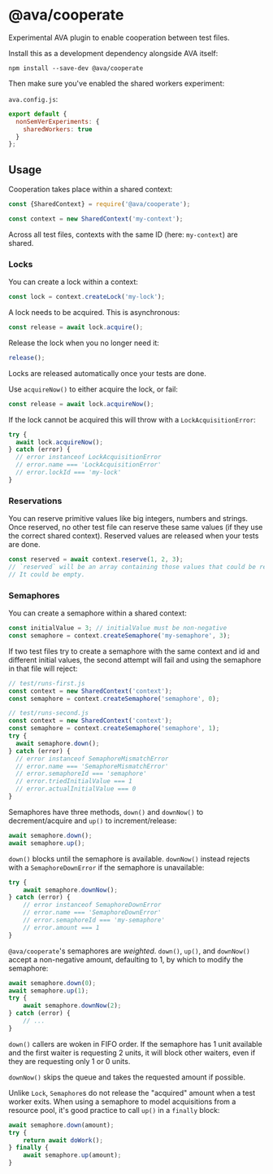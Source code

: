 # @ava/cooperate

Experimental AVA plugin to enable cooperation between test files.

Install this as a development dependency alongside AVA itself:

```console
npm install --save-dev @ava/cooperate
```

Then make sure you've enabled the shared workers experiment:

`ava.config.js`:

```js
export default {
  nonSemVerExperiments: {
    sharedWorkers: true
  }
};
```

## Usage

Cooperation takes place within a shared context:

```js
const {SharedContext} = require('@ava/cooperate');

const context = new SharedContext('my-context');
```

Across all test files, contexts with the same ID (here: `my-context`) are shared.

### Locks

You can create a lock within a context:

```js
const lock = context.createLock('my-lock');
```

A lock needs to be acquired. This is asynchronous:

```js
const release = await lock.acquire();
```

Release the lock when you no longer need it:

```js
release();
```

Locks are released automatically once your tests are done.

Use `acquireNow()` to either acquire the lock, or fail:

```js
const release = await lock.acquireNow();
```

If the lock cannot be acquired this will throw with a `LockAcquisitionError`:

```js
try {
  await lock.acquireNow();
} catch (error) {
  // error instanceof LockAcquisitionError
  // error.name === 'LockAcquisitionError'
  // error.lockId === 'my-lock'
}
```

### Reservations

You can reserve primitive values like big integers, numbers and strings. Once reserved, no other test file can reserve these same values (if they use the correct shared context). Reserved values are released when your tests are done.

```js
const reserved = await context.reserve(1, 2, 3);
// `reserved` will be an array containing those values that could be reserved.
// It could be empty.
```

### Semaphores

You can create a semaphore within a shared context:

```js
const initialValue = 3; // initialValue must be non-negative
const semaphore = context.createSemaphore('my-semaphore', 3);
```

If two test files try to create a semaphore with the same context and id and different initial values, the second attempt will fail and using the semaphore in that file will reject:

```js
// test/runs-first.js
const context = new SharedContext('context');
const semaphore = context.createSemaphore('semaphore', 0);
```

```js
// test/runs-second.js
const context = new SharedContext('context');
const semaphore = context.createSemaphore('semaphore', 1);
try {
  await semaphore.down();
} catch (error) {
  // error instanceof SemaphoreMismatchError
  // error.name === 'SemaphoreMismatchError'
  // error.semaphoreId === 'semaphore'
  // error.triedInitialValue === 1
  // error.actualInitialValue === 0
}
```

Semaphores have three methods, `down()` and `downNow()` to decrement/acquire and `up()` to increment/release:

```js
await semaphore.down();
await semaphore.up();
```

`down()` blocks until the semaphore is available. `downNow()` instead rejects with a `SemaphoreDownError` if the semaphore is unavailable:

```js
try {
    await semaphore.downNow();
} catch (error) {
    // error instanceof SemaphoreDownError
    // error.name === 'SemaphoreDownError'
    // error.semaphoreId === 'my-semaphore'
    // error.amount === 1
}
```

`@ava/cooperate`'s semaphores are _weighted_. `down()`, `up()`, and `downNow()` accept a non-negative amount, defaulting to 1, by which to modify the semaphore:

```js
await semaphore.down(0);
await semaphore.up(1);
try {
    await semaphore.downNow(2);
} catch (error) {
    // ...
}
```

`down()` callers are woken in FIFO order. If the semaphore has 1 unit available and the first waiter is requesting 2 units, it will block other waiters, even if they are requesting only 1 or 0 units.

`downNow()` skips the queue and takes the requested amount if possible.

Unlike `Lock`, `Semaphore`s do not release the "acquired" amount when a test worker exits. When using a semaphore to model acquisitions from a resource pool, it's good practice to call `up()` in a `finally` block:

```js
await semaphore.down(amount);
try {
    return await doWork();
} finally {
    await semaphore.up(amount);
}
```
